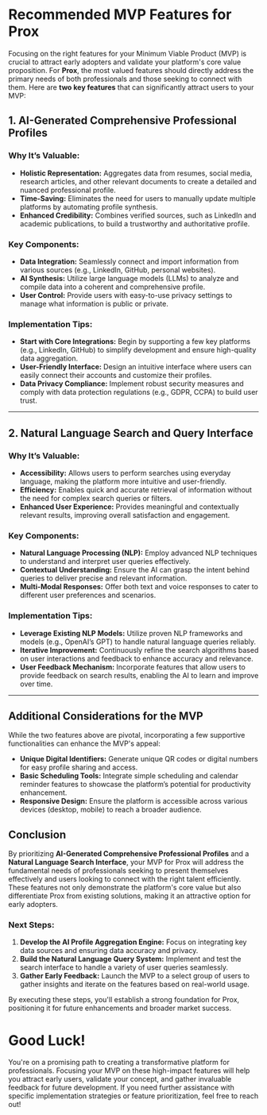 # Recommended MVP Features for Prox

Focusing on the right features for your Minimum Viable Product (MVP) is crucial to attract early adopters and validate your platform's core value proposition. For **Prox**, the most valued features should directly address the primary needs of both professionals and those seeking to connect with them. Here are **two key features** that can significantly attract users to your MVP:

## 1. **AI-Generated Comprehensive Professional Profiles**

### **Why It’s Valuable:**
- **Holistic Representation:** Aggregates data from resumes, social media, research articles, and other relevant documents to create a detailed and nuanced professional profile.
- **Time-Saving:** Eliminates the need for users to manually update multiple platforms by automating profile synthesis.
- **Enhanced Credibility:** Combines verified sources, such as LinkedIn and academic publications, to build a trustworthy and authoritative profile.

### **Key Components:**
- **Data Integration:** Seamlessly connect and import information from various sources (e.g., LinkedIn, GitHub, personal websites).
- **AI Synthesis:** Utilize large language models (LLMs) to analyze and compile data into a coherent and comprehensive profile.
- **User Control:** Provide users with easy-to-use privacy settings to manage what information is public or private.

### **Implementation Tips:**
- **Start with Core Integrations:** Begin by supporting a few key platforms (e.g., LinkedIn, GitHub) to simplify development and ensure high-quality data aggregation.
- **User-Friendly Interface:** Design an intuitive interface where users can easily connect their accounts and customize their profiles.
- **Data Privacy Compliance:** Implement robust security measures and comply with data protection regulations (e.g., GDPR, CCPA) to build user trust.

---

## 2. **Natural Language Search and Query Interface**

### **Why It’s Valuable:**
- **Accessibility:** Allows users to perform searches using everyday language, making the platform more intuitive and user-friendly.
- **Efficiency:** Enables quick and accurate retrieval of information without the need for complex search queries or filters.
- **Enhanced User Experience:** Provides meaningful and contextually relevant results, improving overall satisfaction and engagement.

### **Key Components:**
- **Natural Language Processing (NLP):** Employ advanced NLP techniques to understand and interpret user queries effectively.
- **Contextual Understanding:** Ensure the AI can grasp the intent behind queries to deliver precise and relevant information.
- **Multi-Modal Responses:** Offer both text and voice responses to cater to different user preferences and scenarios.

### **Implementation Tips:**
- **Leverage Existing NLP Models:** Utilize proven NLP frameworks and models (e.g., OpenAI’s GPT) to handle natural language queries reliably.
- **Iterative Improvement:** Continuously refine the search algorithms based on user interactions and feedback to enhance accuracy and relevance.
- **User Feedback Mechanism:** Incorporate features that allow users to provide feedback on search results, enabling the AI to learn and improve over time.

---

## **Additional Considerations for the MVP**

While the two features above are pivotal, incorporating a few supportive functionalities can enhance the MVP's appeal:

- **Unique Digital Identifiers:** Generate unique QR codes or digital numbers for easy profile sharing and access.
- **Basic Scheduling Tools:** Integrate simple scheduling and calendar reminder features to showcase the platform’s potential for productivity enhancement.
- **Responsive Design:** Ensure the platform is accessible across various devices (desktop, mobile) to reach a broader audience.

## **Conclusion**

By prioritizing **AI-Generated Comprehensive Professional Profiles** and a **Natural Language Search Interface**, your MVP for Prox will address the fundamental needs of professionals seeking to present themselves effectively and users looking to connect with the right talent efficiently. These features not only demonstrate the platform's core value but also differentiate Prox from existing solutions, making it an attractive option for early adopters.

### **Next Steps:**
1. **Develop the AI Profile Aggregation Engine:** Focus on integrating key data sources and ensuring data accuracy and privacy.
2. **Build the Natural Language Query System:** Implement and test the search interface to handle a variety of user queries seamlessly.
3. **Gather Early Feedback:** Launch the MVP to a select group of users to gather insights and iterate on the features based on real-world usage.

By executing these steps, you'll establish a strong foundation for Prox, positioning it for future enhancements and broader market success.

# Good Luck!

You're on a promising path to creating a transformative platform for professionals. Focusing your MVP on these high-impact features will help you attract early users, validate your concept, and gather invaluable feedback for future development. If you need further assistance with specific implementation strategies or feature prioritization, feel free to reach out!